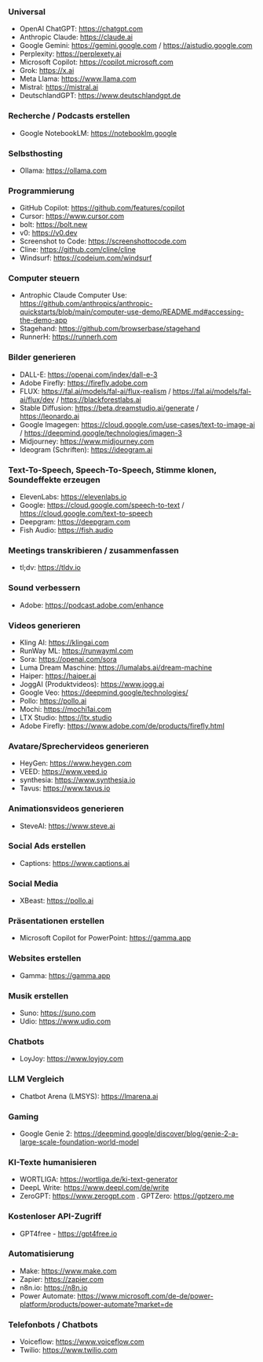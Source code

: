 ### Universal
- OpenAI ChatGPT: https://chatgpt.com
- Anthropic Claude: https://claude.ai
- Google Gemini: https://gemini.google.com / https://aistudio.google.com
- Perplexity: https://perplexety.ai
- Microsoft Copilot: https://copilot.microsoft.com
- Grok: https://x.ai
- Meta Llama: https://www.llama.com
- Mistral: https://mistral.ai
- DeutschlandGPT: https://www.deutschlandgpt.de

### Recherche / Podcasts erstellen
- Google NotebookLM: https://notebooklm.google

### Selbsthosting
- Ollama: https://ollama.com

### Programmierung
- GitHub Copilot: https://github.com/features/copilot
- Cursor: https://www.cursor.com
- bolt: https://bolt.new
- v0: https://v0.dev
- Screenshot to Code: https://screenshottocode.com
- Cline: https://github.com/cline/cline
- Windsurf: https://codeium.com/windsurf

### Computer steuern
- Antrophic Claude Computer Use: https://github.com/anthropics/anthropic-quickstarts/blob/main/computer-use-demo/README.md#accessing-the-demo-app
- Stagehand: https://github.com/browserbase/stagehand
- RunnerH: https://runnerh.com

### Bilder generieren
- DALL-E: https://openai.com/index/dall-e-3
- Adobe Firefly: https://firefly.adobe.com
- FLUX: https://fal.ai/models/fal-ai/flux-realism / https://fal.ai/models/fal-ai/flux/dev / https://blackforestlabs.ai
- Stable Diffusion: https://beta.dreamstudio.ai/generate / https://leonardo.ai
- Google Imagegen: https://cloud.google.com/use-cases/text-to-image-ai / https://deepmind.google/technologies/imagen-3
- Midjourney: https://www.midjourney.com
- Ideogram (Schriften): https://ideogram.ai
    
### Text-To-Speech, Speech-To-Speech, Stimme klonen, Soundeffekte erzeugen
- ElevenLabs: https://elevenlabs.io
- Google: https://cloud.google.com/speech-to-text / https://cloud.google.com/text-to-speech
- Deepgram: https://deepgram.com
- Fish Audio: https://fish.audio
  
### Meetings transkribieren / zusammenfassen
- tl;dv: https://tldv.io

### Sound verbessern
- Adobe: https://podcast.adobe.com/enhance

### Videos generieren
- Kling AI: https://klingai.com
- RunWay ML: https://runwayml.com
- Sora: https://openai.com/sora
- Luma Dream Maschine: https://lumalabs.ai/dream-machine
- Haiper: https://haiper.ai
- JoggAI (Produktvideos): https://www.jogg.ai
- Google Veo: https://deepmind.google/technologies/
- Pollo: https://pollo.ai
- Mochi: https://mochi1ai.com
- LTX Studio: https://ltx.studio
- Adobe Firefly: https://www.adobe.com/de/products/firefly.html
       
### Avatare/Sprechervideos generieren
- HeyGen: https://www.heygen.com
- VEED: https://www.veed.io
- synthesia: https://www.synthesia.io
- Tavus: https://www.tavus.io

### Animationsvideos generieren
- SteveAI: https://www.steve.ai
    
### Social Ads erstellen
- Captions: https://www.captions.ai

### Social Media
- XBeast: https://pollo.ai
    
### Präsentationen erstellen
- Microsoft Copilot for PowerPoint: https://gamma.app

### Websites erstellen
- Gamma: https://gamma.app
    
### Musik erstellen
- Suno: https://suno.com
- Udio: https://www.udio.com

### Chatbots
- LoyJoy: https://www.loyjoy.com

### LLM Vergleich
- Chatbot Arena (LMSYS): https://lmarena.ai

### Gaming
- Google Genie 2: https://deepmind.google/discover/blog/genie-2-a-large-scale-foundation-world-model

### KI-Texte humanisieren
- WORTLIGA: https://wortliga.de/ki-text-generator
- DeepL Write: https://www.deepl.com/de/write
- ZeroGPT: https://www.zerogpt.com
. GPTZero: https://gptzero.me

### Kostenloser API-Zugriff
- GPT4free - https://gpt4free.io

### Automatisierung
- Make: https://www.make.com
- Zapier: https://zapier.com
- n8n.io: https://n8n.io
- Power Automate: https://www.microsoft.com/de-de/power-platform/products/power-automate?market=de

### Telefonbots / Chatbots
- Voiceflow: https://www.voiceflow.com
- Twilio: https://www.twilio.com
